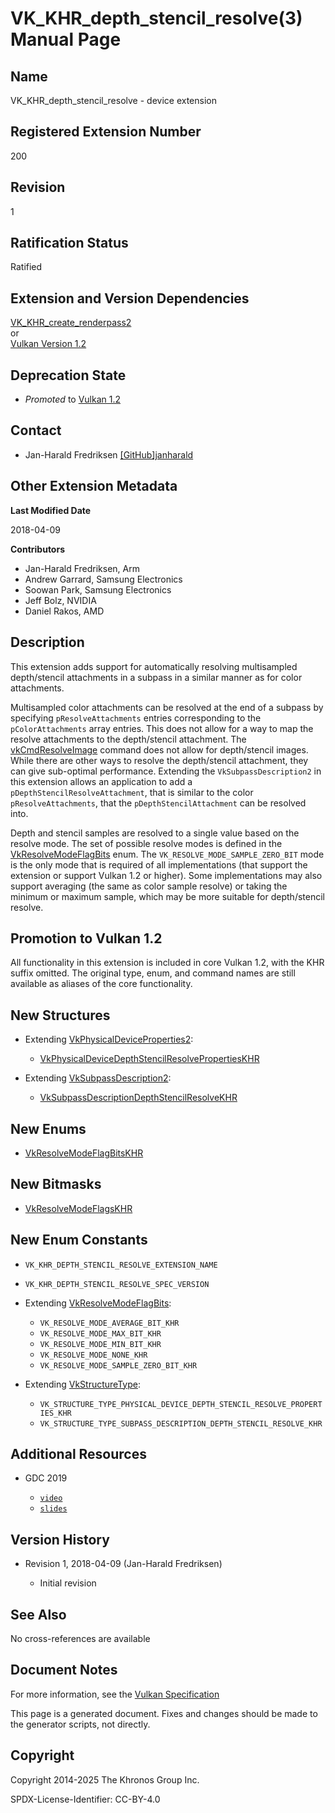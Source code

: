 # VK\_KHR\_depth\_stencil\_resolve(3) Manual Page

## Name

VK\_KHR\_depth\_stencil\_resolve - device extension



## [](#_registered_extension_number)Registered Extension Number

200

## [](#_revision)Revision

1

## [](#_ratification_status)Ratification Status

Ratified

## [](#_extension_and_version_dependencies)Extension and Version Dependencies

[VK\_KHR\_create\_renderpass2](https://registry.khronos.org/vulkan/specs/latest/man/html/VK_KHR_create_renderpass2.html)  
or  
[Vulkan Version 1.2](#versions-1.2)

## [](#_deprecation_state)Deprecation State

- *Promoted* to [Vulkan 1.2](https://registry.khronos.org/vulkan/specs/latest/html/vkspec.html#versions-1.2-promotions)

## [](#_contact)Contact

- Jan-Harald Fredriksen [\[GitHub\]janharald](https://github.com/KhronosGroup/Vulkan-Docs/issues/new?body=%5BVK_KHR_depth_stencil_resolve%5D%20%40janharald%0A%2AHere%20describe%20the%20issue%20or%20question%20you%20have%20about%20the%20VK_KHR_depth_stencil_resolve%20extension%2A)

## [](#_other_extension_metadata)Other Extension Metadata

**Last Modified Date**

2018-04-09

**Contributors**

- Jan-Harald Fredriksen, Arm
- Andrew Garrard, Samsung Electronics
- Soowan Park, Samsung Electronics
- Jeff Bolz, NVIDIA
- Daniel Rakos, AMD

## [](#_description)Description

This extension adds support for automatically resolving multisampled depth/stencil attachments in a subpass in a similar manner as for color attachments.

Multisampled color attachments can be resolved at the end of a subpass by specifying `pResolveAttachments` entries corresponding to the `pColorAttachments` array entries. This does not allow for a way to map the resolve attachments to the depth/stencil attachment. The [vkCmdResolveImage](https://registry.khronos.org/vulkan/specs/latest/man/html/vkCmdResolveImage.html) command does not allow for depth/stencil images. While there are other ways to resolve the depth/stencil attachment, they can give sub-optimal performance. Extending the `VkSubpassDescription2` in this extension allows an application to add a `pDepthStencilResolveAttachment`, that is similar to the color `pResolveAttachments`, that the `pDepthStencilAttachment` can be resolved into.

Depth and stencil samples are resolved to a single value based on the resolve mode. The set of possible resolve modes is defined in the [VkResolveModeFlagBits](https://registry.khronos.org/vulkan/specs/latest/man/html/VkResolveModeFlagBits.html) enum. The `VK_RESOLVE_MODE_SAMPLE_ZERO_BIT` mode is the only mode that is required of all implementations (that support the extension or support Vulkan 1.2 or higher). Some implementations may also support averaging (the same as color sample resolve) or taking the minimum or maximum sample, which may be more suitable for depth/stencil resolve.

## [](#_promotion_to_vulkan_1_2)Promotion to Vulkan 1.2

All functionality in this extension is included in core Vulkan 1.2, with the KHR suffix omitted. The original type, enum, and command names are still available as aliases of the core functionality.

## [](#_new_structures)New Structures

- Extending [VkPhysicalDeviceProperties2](https://registry.khronos.org/vulkan/specs/latest/man/html/VkPhysicalDeviceProperties2.html):
  
  - [VkPhysicalDeviceDepthStencilResolvePropertiesKHR](https://registry.khronos.org/vulkan/specs/latest/man/html/VkPhysicalDeviceDepthStencilResolvePropertiesKHR.html)
- Extending [VkSubpassDescription2](https://registry.khronos.org/vulkan/specs/latest/man/html/VkSubpassDescription2.html):
  
  - [VkSubpassDescriptionDepthStencilResolveKHR](https://registry.khronos.org/vulkan/specs/latest/man/html/VkSubpassDescriptionDepthStencilResolveKHR.html)

## [](#_new_enums)New Enums

- [VkResolveModeFlagBitsKHR](https://registry.khronos.org/vulkan/specs/latest/man/html/VkResolveModeFlagBitsKHR.html)

## [](#_new_bitmasks)New Bitmasks

- [VkResolveModeFlagsKHR](https://registry.khronos.org/vulkan/specs/latest/man/html/VkResolveModeFlagsKHR.html)

## [](#_new_enum_constants)New Enum Constants

- `VK_KHR_DEPTH_STENCIL_RESOLVE_EXTENSION_NAME`
- `VK_KHR_DEPTH_STENCIL_RESOLVE_SPEC_VERSION`
- Extending [VkResolveModeFlagBits](https://registry.khronos.org/vulkan/specs/latest/man/html/VkResolveModeFlagBits.html):
  
  - `VK_RESOLVE_MODE_AVERAGE_BIT_KHR`
  - `VK_RESOLVE_MODE_MAX_BIT_KHR`
  - `VK_RESOLVE_MODE_MIN_BIT_KHR`
  - `VK_RESOLVE_MODE_NONE_KHR`
  - `VK_RESOLVE_MODE_SAMPLE_ZERO_BIT_KHR`
- Extending [VkStructureType](https://registry.khronos.org/vulkan/specs/latest/man/html/VkStructureType.html):
  
  - `VK_STRUCTURE_TYPE_PHYSICAL_DEVICE_DEPTH_STENCIL_RESOLVE_PROPERTIES_KHR`
  - `VK_STRUCTURE_TYPE_SUBPASS_DESCRIPTION_DEPTH_STENCIL_RESOLVE_KHR`

## [](#_additional_resources)Additional Resources

- GDC 2019
  
  - [`video`](https://www.youtube.com/watch?v=GnnEmJFFC7Q&feature=youtu.be&t=1983)
  - [`slides`](https://www.khronos.org/assets/uploads/developers/library/2019-gdc/Vulkan-Depth-Stencil-Resolve-GDC-Mar19.pdf)

## [](#_version_history)Version History

- Revision 1, 2018-04-09 (Jan-Harald Fredriksen)
  
  - Initial revision

## [](#_see_also)See Also

No cross-references are available

## [](#_document_notes)Document Notes

For more information, see the [Vulkan Specification](https://registry.khronos.org/vulkan/specs/latest/html/vkspec.html#VK_KHR_depth_stencil_resolve)

This page is a generated document. Fixes and changes should be made to the generator scripts, not directly.

## [](#_copyright)Copyright

Copyright 2014-2025 The Khronos Group Inc.

SPDX-License-Identifier: CC-BY-4.0